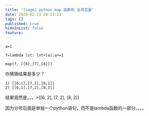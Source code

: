 ```yaml
---
title: '[sage] python map 函数和 全局变量'
date: 2020-02-13 20:33:13
tags: []
published: true
hideInList: false
feature: 
---
```

```
a=1

f=lambda lst: lst+[a];a+=1

map(f, [[6],[7],[8]])
```

你猜猜结果是多少？

```
1) [[6,1],[7,1],[8,1]]
2) [[6,1],[7,2],[8,3]]
```

 结果竟然是。。。>[[6, 2], [7, 2], [8, 2]]


因为分号后面是单独一个python语句，而不是lambda函数的一部分。。。。

